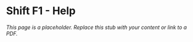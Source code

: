 #    Shift F1 - Help

_This page is a placeholder. Replace this stub with your content or link to a PDF._
